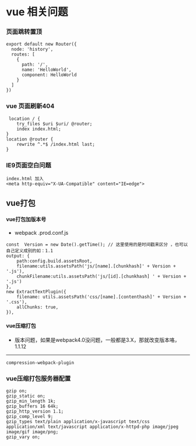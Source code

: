 # vue 相关问题
### 页面跳转置顶
```
export default new Router({
  node: 'history',
  routes: [
    {
      path: '/',
      name: 'HelloWorld',
      component: HelloWorld
    }
  ]
})
```

### vue 页面刷新404
```
 location / {
    try_files $uri $uri/ @router;
    index index.html;
}
location @router {
    rewrite ^.*$ /index.html last;
}
```

### IE9页面空白问题
```
index.html 加入
<meta http-equiv="X-UA-Compatible" content="IE=edge">
```

## vue打包
#### vue打包加版本号
+ webpack .prod.conf.js
```
const  Version = new Date().getTime(); // 这里使用的是时间戳来区分 ，也可以自己定义成别的如：1.1 
output: {
    path:config.build.assetsRoot,
    filename:utils.assetsPath('js/[name].[chunkhash]' + Version + '.js'),
    chunkFilename:utils.assetsPath('js/[id].[chunkhash] ' + Version + '.js')
},
new ExtractTextPlugin({
    filename: utils.assetsPath('css/[name].[contenthash]' + Version + '.css'),
    allChunks: true,
}),
```

#### vue压缩打包
+ 版本问题，如果是webpack4.0没问题，一般都是3.X，那就改变版本咯，1.1.12

---

```
compression-webpack-plugin
```

### vue压缩打包服务器配置

```
gzip on;
gzip_static on;
gzip_min_length 1k;
gzip_buffers 16 64k;
gzip_http_version 1.1;
gzip_comp_level 9;
gzip_types text/plain application/x-javascript text/css application/xml text/javascript application/x-httpd-php image/jpeg image/gif image/png;
gzip_vary on;
```
